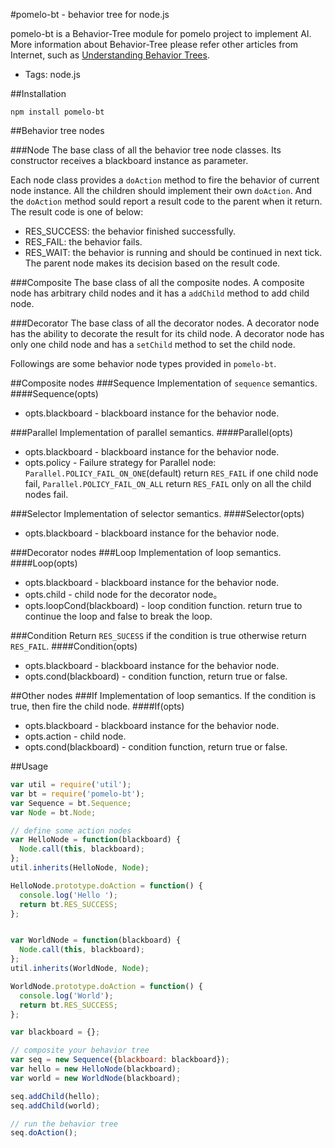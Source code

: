 #pomelo-bt - behavior tree for node.js

pomelo-bt is a Behavior-Tree module for pomelo project to implement AI. More information about Behavior-Tree please refer other articles from Internet, such as [Understanding Behavior Trees](http://aigamedev.com/open/article/bt-overview/).

+ Tags: node.js

##Installation
```
npm install pomelo-bt
```

##Behavior tree nodes

###Node
The base class of all the behavior tree node classes. Its constructor receives a blackboard instance as parameter.

Each node class provides a `doAction` method to fire the behavior of current node instance. All the children should implement their own `doAction`. And the `doAction` method sould report a result code to the parent when it return. The result code is one of below:

+ RES_SUCCESS: the behavior finished successfully.
+ RES_FAIL: the behavior fails.
+ RES_WAIT: the behavior is running and should be continued in next tick.
The parent node makes its decision based on the result code.

###Composite
The base class of all the composite nodes. A composite node has arbitrary child nodes and it has a `addChild` method to add child node.

###Decorator
The base class of all the decorator nodes. A decorator node has the ability to decorate the result for its child node. A decorator node has only one child node and has a `setChild` method to set the child node.

Followings are some behavior node types provided in `pomelo-bt`.

##Composite nodes
###Sequence
Implementation of `sequence` semantics.
####Sequence(opts)
+ opts.blackboard - blackboard instance for the behavior node.

###Parallel
Implementation of parallel semantics.
####Parallel(opts)
+ opts.blackboard - blackboard instance for the behavior node.
+ opts.policy - Failure strategy for Parallel node: `Parallel.POLICY_FAIL_ON_ONE`(default) return `RES_FAIL` if one child node fail, `Parallel.POLICY_FAIL_ON_ALL` return `RES_FAIL` only on all the child nodes fail.

###Selector
Implementation of selector semantics.
####Selector(opts)
+ opts.blackboard - blackboard instance for the behavior node.

###Decorator nodes
###Loop
Implementation of loop semantics.
####Loop(opts)
+ opts.blackboard - blackboard instance for the behavior node.
+ opts.child - child node for the decorator node。
+ opts.loopCond(blackboard) - loop condition function. return true to continue the loop and false to break the loop.

###Condition
Return `RES_SUCESS` if the condition is true otherwise return `RES_FAIL`.
####Condition(opts)
+ opts.blackboard - blackboard instance for the behavior node.
+ opts.cond(blackboard) - condition function, return true or false.

##Other nodes
###If
Implementation of loop semantics. If the condition is true, then fire the child node.
####If(opts)
+ opts.blackboard - blackboard instance for the behavior node.
+ opts.action - child node.
+ opts.cond(blackboard) - condition function, return true or false.

##Usage
``` javascript
var util = require('util');
var bt = require('pomelo-bt');
var Sequence = bt.Sequence;
var Node = bt.Node;

// define some action nodes
var HelloNode = function(blackboard) {
  Node.call(this, blackboard);
};
util.inherits(HelloNode, Node);

HelloNode.prototype.doAction = function() {
  console.log('Hello ');
  return bt.RES_SUCCESS;
};


var WorldNode = function(blackboard) {
  Node.call(this, blackboard);
};
util.inherits(WorldNode, Node);

WorldNode.prototype.doAction = function() {
  console.log('World');
  return bt.RES_SUCCESS;
};

var blackboard = {};

// composite your behavior tree
var seq = new Sequence({blackboard: blackboard});
var hello = new HelloNode(blackboard);
var world = new WorldNode(blackboard);

seq.addChild(hello);
seq.addChild(world);

// run the behavior tree
seq.doAction();
```